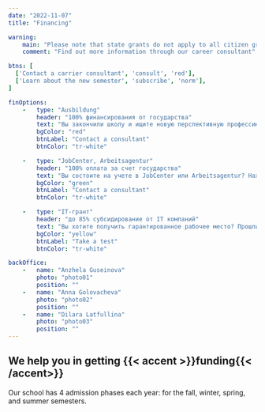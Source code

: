 ```yaml
---
date: "2022-11-07"
title: "Financing"

warning:
    main: "Please note that state grants do not apply to all citizen groups"
    comment: "Find out more information through our career consultant"

btns: [
  ['Contact a carrier consultant', 'consult', 'red'],
  ['Learn about the new semester', 'subscribe', 'norm'],
]

finOptions: 
    -   type: "Ausbildung"
        header: "100% финансирования от государства"
        text: "Вы закончили школу и ищите новую перспективную профессию? Вам нужен ausbildung? В каждом наборе мы предоставляем несколько мест с финансированием от Сената 100% оплата за счет государства."
        bgColor: "red"
        btnLabel: "Contact a consultant"
        btnColor: "tr-white"

    -   type: "JobCenter, Arbeitsagentur"
        header: "100% оплата за счет государства"
        text: "Вы состоите на учете в JobCenter или Arbeitsagentur? Находитесь под угрозой увольнения? Вы можете получить бильдунг гутшайн!"
        bgColor: "green"
        btnLabel: "Contact a consultant"
        btnColor: "tr-white"

    -   type: "IT-грант"
        header: "до 85% cубсидирование от IT компаний"
        text: "Вы хотите получить гарантированное рабочее место? Прошли на отлично наш тест для поступления на программу? В каждом наборе Вы можете получить место с частичным финансированием от ИТ компаний. 25%–30% оплачиваете Вы — 75%–85% за счет компании. В случае успешного завершения курса, компания партнер имеет доступ к Вашему резюме в первую очередь."
        bgColor: "yellow"
        btnLabel: "Take a test"
        btnColor: "tr-white"

backOffice:
    -   name: "Anzhela Guseinova"
        photo: "photo01"
        position: ""
    -   name: "Anna Golovacheva"
        photo: "photo02"
        position: ""
    -   name: "Dilara Latfullina"
        photo: "photo03"
        position: ""
---
```


## We help you in getting {{< accent >}}funding{{< /accent>}}

Our school has 4 admission phases each year: for the fall, winter, spring, and summer semesters.
